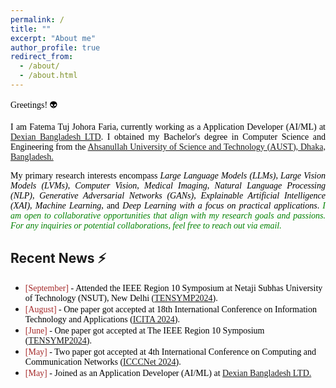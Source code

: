 ```yaml
---
permalink: /
title: ""
excerpt: "About me"
author_profile: true
redirect_from: 
  - /about/
  - /about.html
---
```


<span style="color:black; font-family:Georgia">Greetings! 👽</span>


<p style="text-align:justify; color:black; font-family:Georgia">I am  Fatema Tuj Johora Faria, currently working as a Application Developer (AI/ML) at <a href="https://www.linkedin.com/company/dexiansolutions/">Dexian Bangladesh LTD</a>. I obtained my Bachelor's degree in Computer Science and Engineering from the <a href="https://aust.edu/">Ahsanullah University of Science and Technology (AUST), Dhaka, Bangladesh.</a>
</p>


<p style="text-align:justify;color:black; font-family:Georgia">
My primary research interests encompass <em>Large Language Models (LLMs)</em>, <em>Large Vision Models (LVMs)</em>, <em>Computer Vision</em>, <em>Medical Imaging</em>, <em>Natural Language Processing (NLP)</em>, <em>Generative Adversarial Networks (GANs)</em>, <em>Explainable Artificial Intelligence (XAI)</em>, <em>Machine Learning</em>, and <em>Deep Learning with a focus on practical applications</em>. 
<span style="color:green;"><em>I am open to collaborative opportunities that align with my research goals and passions. For any inquiries or potential collaborations, feel free to reach out via email.</em></span>
</p>

## Recent News ⚡
+ <span style="font-family:Monaco; color:black;"><span style="color:brown">[September]</span> - Attended the IEEE Region 10 Symposium at Netaji Subhas University of Technology (NSUT), New Delhi ([TENSYMP2024](https://ieeedelhi-tensymp2024.org/)). 
+ <span style="font-family:Monaco; color:black;"><span style="color:brown">[August]</span> -  One paper got accepted at 18th International Conference on Information Technology and Applications ([ICITA 2024](https://www.icita.world/#/)). 
+ <span style="font-family:Monaco; color:black;"><span style="color:brown">[June]</span> -  One paper got accepted at The IEEE Region 10 Symposium ([TENSYMP2024](https://ieeedelhi-tensymp2024.org/)). 
+ <span style="font-family:Monaco; color:black;"><span style="color:brown">[May]</span> -  Two paper got accepted at 4th International Conference on Computing and Communication Networks ([ICCCNet 2024](https://icccn.co.uk/)). 
+ <span style="font-family:Monaco; color:black;"><span style="color:brown">[May]</span> -  Joined as an Application Developer (AI/ML) at [Dexian Bangladesh LTD.](https://www.linkedin.com/company/dexiansolutions/)


<script type="text/javascript" src="//rf.revolvermaps.com/0/0/8.js?i=5nmfcbs1wc2&amp;m=0&amp;c=ff0000&amp;cr1=ffffff&amp;f=arial&amp;l=33" async="async"></script>